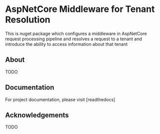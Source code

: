 # AspNetCore Middleware for Tenant Resolution
This is nuget package which configures a middleware in AspNetCore request processing pipeline and resolves a request to a tenant and introduce the ability to access information about that tenant

## About
TODO

## Documentation
For project documentation, please visit [readthedocs]

## Acknowledgements
TODO